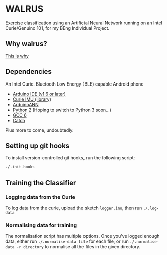 # WALRUS
Exercise classification using an Artificial Neural Network running on an Intel Curie/Genuino 101, for my BEng Individual Project.

## Why walrus?

[This is why](https://imgur.com/gallery/GUnt3yw)

## Dependencies

An Intel Curie.
Bluetooth Low Energy (BLE) capable Android phone

- [Arduino IDE (v1.6 or later)](https://www.arduino.cc/en/Main/Software)
- [Curie IMU (library)](https://www.arduino.cc/en/Reference/CurieIMU)
- [ArduinoANN](http://robotics.hobbizine.com/arduinoann.zip)
- [Python 2](https://www.python.org/downloads/) (Hoping to switch to Python 3 soon...)
- [GCC 6](https://gcc.gnu.org/gcc-6/)
- [Catch](https://github.com/philsquared/Catch)

Plus more to come, undoubtedly.

## Setting up git hooks

To install version-controlled git hooks, run the following script:

    ./.init-hooks

## Training the Classifier

### Logging data from the Curie

To log data from the curie, upload the sketch `logger.ino`, then run `./.log-data` 

### Normalising data for training

The normalisation script has multiple options. Once you've logged enough data, either run `./.normalise-data file` for each file, or run `./.normalise-data -r directory` to normalise all the files in the given directory.
